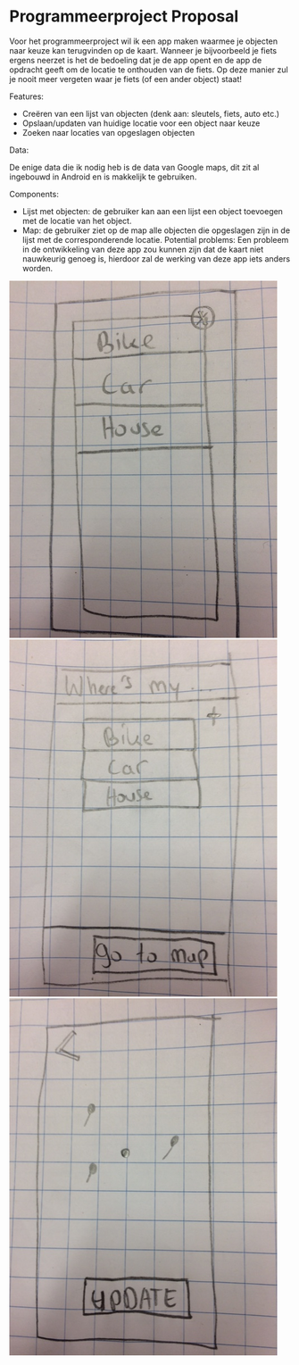 # Programmeerproject Proposal 

Voor het programmeerproject wil ik een app maken waarmee je objecten naar keuze kan terugvinden op de kaart. Wanneer je bijvoorbeeld je fiets ergens neerzet is het de bedoeling dat je de app opent en de app de opdracht geeft om de locatie te onthouden van de fiets. Op deze manier zul je nooit meer vergeten waar je fiets (of een ander object) staat! 

Features: 

-	Creëren van een lijst van objecten (denk aan: sleutels, fiets, auto etc.)
-	Opslaan/updaten van huidige locatie voor een object naar keuze
-	Zoeken naar locaties van opgeslagen objecten

Data:

De enige data die ik nodig heb is de data van Google maps, dit zit al ingebouwd in Android en is makkelijk te gebruiken. 

Components:

-	Lijst met objecten: de gebruiker kan aan een lijst een object toevoegen met de locatie van het object. 
-	Map: de gebruiker ziet op de map alle objecten die opgeslagen zijn in de lijst met de corresponderende locatie. 
Potential problems:
Een probleem in de ontwikkeling van deze app zou kunnen zijn dat de kaart niet nauwkeurig genoeg is, hierdoor zal de werking van deze app iets anders worden. 

![](https://github.com/jochemvandooren/Programmeerproject/blob/master/doc/image1.JPG)
![](https://github.com/jochemvandooren/Programmeerproject/blob/master/doc/image2.JPG)
![](https://github.com/jochemvandooren/Programmeerproject/blob/master/doc/image3.JPG)
